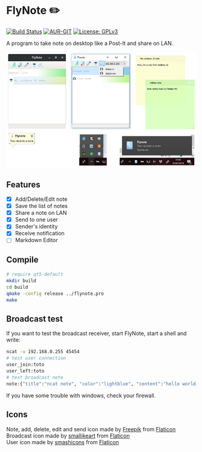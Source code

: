 # FlyNote :pencil2:
[![Build Status](https://travis-ci.org/ThiBsc/FlyNote.svg?branch=master)](https://travis-ci.org/ThiBsc/FlyNote)
[![AUR-GIT](https://img.shields.io/aur/version/flynote-git.svg?color=3fbaec&label=aur-git)](https://aur.archlinux.org/packages/flynote-git/)
[![License: GPLv3](https://img.shields.io/badge/License-GPLv3-blue.svg)](https://opensource.org/licenses/gpl-3.0)

A program to take note on desktop like a Post-It and share on LAN.

![FlyNote](screenshot/sample.jpg)

## Features

* [x] Add/Delete/Edit note
* [x] Save the list of notes
* [x] Share a note on LAN
* [x] Send to one user
* [x] Sender's identity
* [x] Receive notification
* [ ] Markdown Editor

## Compile

```sh
# require qt5-default
mkdir build
cd build
qmake -config release ../flynote.pro
make
```

## Broadcast test

If you want to test the broadcast receiver, start FlyNote, start a shell and write:
```bash
ncat -u 192.168.0.255 45454
# test user connection
user_join:toto
user_left:toto
# test broadcast note
note:{"title":"ncat note", "color":"lightblue", "content":"hello world!", "from":"ncat"}
```
If you have some trouble with windows, check your firewall.

## Icons

Note, add, delete, edit and send icon made by [Freepik](https://www.freepik.com/) from [Flaticon](www.flaticon.com)  
Broadcast icon made by [smallikeart](https://www.flaticon.com/authors/smalllikeart) from [Flaticon](www.flaticon.com)  
User icon made by [smashicons](https://www.flaticon.com/authors/smashicons) from [Flaticon](www.flaticon.com)  
